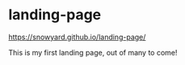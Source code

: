 # landing-page
https://snowyard.github.io/landing-page/

This is my first landing page, out of many to come!
